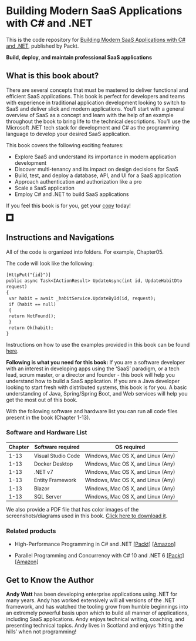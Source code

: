 # Building Modern SaaS Applications with C# and .NET

<a href="https://www.packtpub.com/product/building-modern-saas-applications-with-c-and-net/9781804610879?utm_source=github&utm_medium=repository&utm_campaign="><img src="https://content.packt.com/B19343/cover_image_small.jpg" alt="" height="256px" align="right"></a>

This is the code repository for [Building Modern SaaS Applications with C# and .NET](https://www.packtpub.com/product/building-modern-saas-applications-with-c-and-net/9781804610879?utm_source=github&utm_medium=repository&utm_campaign=), published by Packt.

**Build, deploy, and maintain professional SaaS applications**

## What is this book about?

There are several concepts that must be mastered to deliver functional and efficient SaaS applications. This book is perfect for developers and teams with experience in traditional application development looking to switch to SaaS and deliver slick and modern applications. You‘ll start with a general overview of SaaS as a concept and learn with the help of an example throughout the book to bring life to the technical descriptions. You’ll use the Microsoft .NET tech stack for development and C# as the programming language to develop your desired SaaS application.

This book covers the following exciting features:
* Explore SaaS and understand its importance in modern application development
* Discover multi-tenancy and its impact on design decisions for SaaS
* Build, test, and deploy a database, API, and UI for a SaaS application
* Approach authentication and authorization like a pro
* Scale a SaaS application
* Employ C# and .NET to build SaaS applications

If you feel this book is for you, get your [copy](https://www.amazon.com/dp/1804610879) today!

<a href="https://www.packtpub.com/?utm_source=github&utm_medium=banner&utm_campaign=GitHubBanner"><img src="https://raw.githubusercontent.com/PacktPublishing/GitHub/master/GitHub.png" 
alt="https://www.packtpub.com/" border="5" /></a>

## Instructions and Navigations
All of the code is organized into folders. For example, Chapter05.

The code will look like the following:
```
[HttpPut("{id}")]
public async Task<IActionResult> UpdateAsync(int id, UpdateHabitDto
request)
{
 var habit = await _habitService.UpdateById(id, request);
 if (habit == null)
 {
 return NotFound();
 }
 return Ok(habit);
}
```
Instructions on how to use the examples provided in this book can be found [here](https://github.com/PacktPublishing/Building-Modern-SaaS-Applications-with-C-and-.NET/blob/main/Instructions.md).

**Following is what you need for this book:**
If you are a software developer with an interest in developing apps using the ‘SaaS’ paradigm, or a tech lead, scrum master, or a director and founder - this book will help you understand how to build a SaaS application. If you are a Java developer looking to start fresh with distributed systems, this book is for you. A basic understanding of Java, Spring/Spring Boot, and Web services will help you get the most out of this book.

With the following software and hardware list you can run all code files present in the book (Chapter 1-13).
### Software and Hardware List
| Chapter | Software required | OS required |
| -------- | ------------------------------------ | ----------------------------------- |
| 1-13 | Visual Studio Code | Windows, Mac OS X, and Linux (Any) |
| 1-13 | Docker Desktop | Windows, Mac OS X, and Linux (Any) |
| 1-13 | .NET v7 | Windows, Mac OS X, and Linux (Any) |
| 1-13 | Entity Framework | Windows, Mac OS X, and Linux (Any) |
| 1-13 | Blazor | Windows, Mac OS X, and Linux (Any) |
| 1-13 | SQL Server | Windows, Mac OS X, and Linux (Any) |

We also provide a PDF file that has color images of the screenshots/diagrams used in this book. [Click here to download it](https://packt.link/IOZxh).

### Related products
* High-Performance Programming in C# and .NET [[Packt]](https://www.packtpub.com/product/high-performance-programming-in-c-and-net/9781800564718?utm_source=github&utm_medium=repository&utm_campaign=9781800564718) [[Amazon]](https://www.amazon.com/dp/1800564716)

* Parallel Programming and Concurrency with C# 10 and .NET 6 [[Packt]](https://www.packtpub.com/product/parallel-programming-and-concurrency-with-c-10-and-net-6/9781803243672?utm_source=github&utm_medium=repository&utm_campaign=9781803243672) [[Amazon]](https://www.amazon.com/dp/1803243678)


## Get to Know the Author
**Andy Watt**
has been developing enterprise applications using .NET for many years. Andy has worked extensively will all versions of the .NET framework, and has watched the tooling grow from humble beginnings into an extremely powerful basis upon which to build all manner of applications, including SaaS applications. Andy enjoys technical writing, coaching, and presenting technical topics. Andy lives in Scotland and enjoys ‘hitting the hills’ when not programming!
